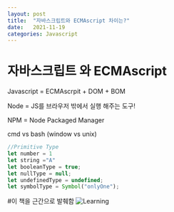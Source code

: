 ```yaml
---
layout: post
title:  "자바스크립트와 ECMAscript 차이는?"
date:   2021-11-19
categories: Javascript
---
```

# 자바스크립트 와 ECMAscript 

Javascript = ECMAscrpit + DOM + BOM

Node = JS를 브라우저 밖에서 실행 해주는 도구!

NPM = Node Packaged Manager

cmd vs bash (window vs unix)

```javascript
//Primitive Type
let number = 1
let string ="A"
let booleanType = true;
let nullType = null;
let undefinedType = undefined;
let symbolType = Symbol("onlyOne");
```

#이 책을 근간으로 발췌함
![Learning](https://www.hanbit.co.kr/data/books/B2328850940_l.jpg)
